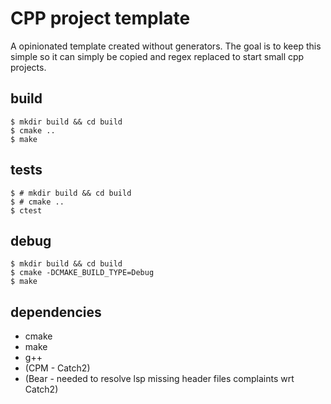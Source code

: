 # CPP project template

A opinionated template created without generators.
The goal is to keep this simple so it can simply be copied and regex replaced to start small cpp projects.
 
## build

```
$ mkdir build && cd build
$ cmake ..
$ make
```

## tests

```
$ # mkdir build && cd build
$ # cmake ..
$ ctest
```

## debug

```
$ mkdir build && cd build
$ cmake -DCMAKE_BUILD_TYPE=Debug
$ make
```

## dependencies

- cmake
- make
- g++
- (CPM - Catch2)
- (Bear - needed to resolve lsp missing header files complaints wrt Catch2)
